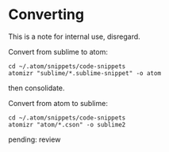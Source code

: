 # Converting

This is a note for internal use, disregard.

Convert from sublime to atom:
```
cd ~/.atom/snippets/code-snippets
atomizr "sublime/*.sublime-snippet" -o atom
```
then consolidate.

Convert from atom to sublime:

```
cd ~/.atom/snippets/code-snippets
atomizr "atom/*.cson" -o sublime2
```
pending: review
